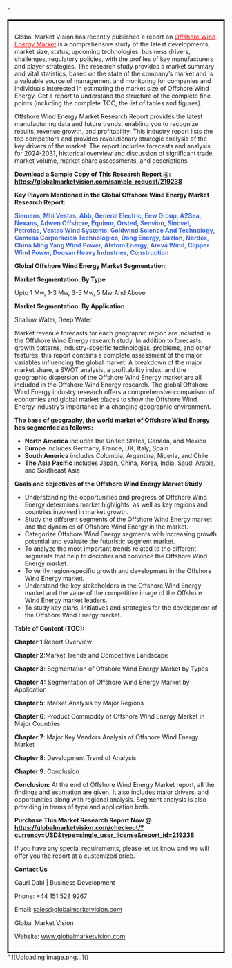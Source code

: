 "<div style='border: 3px solid black; padding: 1em;'>

Global Market Vision has recently published a report on <a style='color: #ff0000;' href='https://globalmarketvision.com/reports/global-offshore-wind-energy-market/219238'>Offshore Wind Energy Market</a> is a comprehensive study of the latest developments, market size, status, upcoming technologies, business drivers, challenges, regulatory policies, with the profiles of key manufacturers and player strategies. The research study provides a market summary and vital statistics, based on the state of the company’s market and is a valuable source of management and monitoring for companies and individuals interested in estimating the market size of Offshore Wind Energy. Get a report to understand the structure of the complete fine points (including the complete TOC, the list of tables and figures).

Offshore Wind Energy Market Research Report provides the latest manufacturing data and future trends, enabling you to recognize results, revenue growth, and profitability. This industry report lists the top competitors and provides revolutionary strategic analysis of the key drivers of the market. The report includes forecasts and analysis for 2024-2031, historical overview and discussion of significant trade, market volume, market share assessments, and descriptions.

<strong>Download a Sample Copy of This Research Report </strong>@<strong>:</strong><strong> <a style='color: #ff0000;' href='https://globalmarketvision.com/sample_request/219238?utm_source=linkedinPulse&utm_medium=Dhiraj&utm_campaign=dhiraj'><strong>https://globalmarketvision.com/sample_request/219238</strong></a></strong>

<strong>Key Players Mentioned in the Global Offshore Wind Energy Market Research Report:</strong>

<strong style='color: #4169e1;'>Siemens, Mhi Vestas, Abb, General Electric, Eew Group, A2Sea, Nexans, Adwen Offshore, Equinor, Orsted, Senvion, Sinovel, Petrofac, Vestas Wind Systems, Goldwind Science And Technology, Gamesa Corporacion Technologica, Dong Energy, Suzlon, Nordex, China Ming Yang Wind Power, Alstom Energy, Areva Wind, Clipper Wind Power, Doosan Heavy Industries, Construction</strong>

<strong>Global Offshore Wind Energy Market Segmentation:</strong>

<strong>Market Segmentation: By Type</strong>

Upto 1 Mw, 1-3 Mw, 3-5 Mw, 5 Mw And Above

<strong>Market Segmentation: By Application</strong>

Shallow Water, Deep Water

Market revenue forecasts for each geographic region are included in the Offshore Wind Energy research study. In addition to forecasts, growth patterns, industry-specific technologies, problems, and other features, this report contains a complete assessment of the major variables influencing the global market. A breakdown of the major market share, a SWOT analysis, a profitability index, and the geographic dispersion of the Offshore Wind Energy market are all included in the Offshore Wind Energy research. The global Offshore Wind Energy industry research offers a comprehensive comparison of economies and global market places to show the Offshore Wind Energy industry’s importance in a changing geographic environment.

<strong>The base of geography, the world market of Offshore Wind Energy has segmented as follows:</strong>
<ul>
  <li><strong>North America</strong> includes the United States, Canada, and Mexico</li>
  <li><strong>Europe</strong> includes Germany, France, UK, Italy, Spain</li>
  <li><strong>South America</strong> includes Colombia, Argentina, Nigeria, and Chile</li>
  <li><strong>The Asia Pacific</strong> includes Japan, China, Korea, India, Saudi Arabia, and Southeast Asia</li>
</ul>
<strong>Goals and objectives of the Offshore Wind Energy Market Study</strong>
<ul>
  <li>Understanding the opportunities and progress of Offshore Wind Energy determines market highlights, as well as key regions and countries involved in market growth.</li>
  <li>Study the different segments of the Offshore Wind Energy market and the dynamics of Offshore Wind Energy in the market.</li>
  <li>Categorize Offshore Wind Energy segments with increasing growth potential and evaluate the futuristic segment market.</li>
  <li>To analyze the most important trends related to the different segments that help to decipher and convince the Offshore Wind Energy market.</li>
  <li>To verify region-specific growth and development in the Offshore Wind Energy market.</li>
  <li>Understand the key stakeholders in the Offshore Wind Energy market and the value of the competitive image of the Offshore Wind Energy market leaders.</li>
  <li>To study key plans, initiatives and strategies for the development of the Offshore Wind Energy market.</li>
</ul>
<strong>Table of Content (TOC): </strong>

<strong>Chapter 1</strong>:Report Overview

<strong>Chapter 2</strong>:Market Trends and Competitive Landscape

<strong>Chapter 3</strong>: Segmentation of Offshore Wind Energy Market by Types

<strong>Chapter 4:</strong> Segmentation of Offshore Wind Energy Market by Application

<strong>Chapter 5</strong>: Market Analysis by Major Regions

<strong>Chapter 6</strong>: Product Commodity of Offshore Wind Energy Market in Major Countries

<strong>Chapter 7</strong>: Major Key Vendors Analysis of Offshore Wind Energy Market

<strong>Chapter 8</strong>: Development Trend of Analysis

<strong>Chapter 9</strong>: Conclusion

<strong>Conclusion:</strong> At the end of Offshore Wind Energy Market report, all the findings and estimation are given. It also includes major drivers, and opportunities along with regional analysis. Segment analysis is also providing in terms of type and application both.

<strong>Purchase This Market Research Report Now @</strong><strong> <strong><a style='color: #ff0000;' href='https://globalmarketvision.com/checkout/?currency=USD&type=single_user_license&report_id=219238?utm_source=linkedinPulse&utm_medium=Dhiraj&utm_campaign=dhiraj'>https://globalmarketvision.com/checkout/?currency=USD&type=single_user_license&report_id=219238</a></strong>
</strong>

If you have any special requirements, please let us know and we will offer you the report at a customized price.

<strong>Contact Us</strong>

Gauri Dabi | Business Development

Phone: +44 151 528 9267

Email: <a href='mailto:sales@globalmarketvision.com'>sales@globalmarketvision.com</a>

Global Market Vision

Website: <a href='http://www.globalmarketvision.com/'>www.globalmarketvision.com</a>

</div>"
![Uploading image.png…]()
